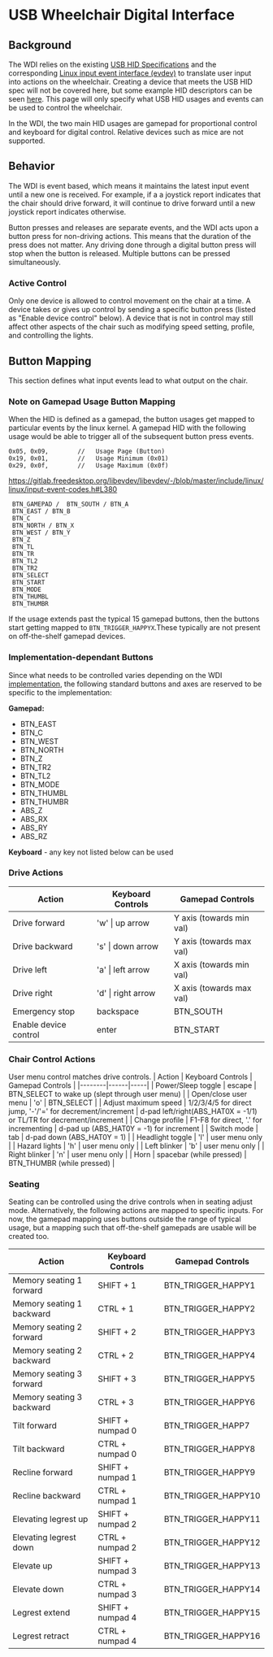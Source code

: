 # USB Wheelchair Digital Interface
## Background
The WDI relies on the existing [USB HID Specifications](https://www.usb.org/hid) and the corresponding [Linux input event interface (evdev)](https://docs.kernel.org/input/input.html#evdev) to translate user input into actions on the wheelchair. Creating a device that meets the USB HID spec will not be covered here, but some example HID descriptors can be seen [here](example-report-descriptors/). This page will only specify what USB HID usages and events can be used to control the wheelchair.

 In the WDI, the two main HID usages are gamepad for proportional control and keyboard for digital control. Relative devices such as mice are not supported.

 ## Behavior
 The WDI is event based, which means it maintains the latest input event until a new one is received. For example, if a a joystick report indicates that the chair should drive forward, it will continue to drive forward until a new joystick report indicates otherwise.

 Button presses and releases are separate events, and the WDI acts upon a button press for non-driving actions. This means that the duration of the press does not matter. Any driving done through a digital button press will stop when the button is released. Multiple buttons can be pressed simultaneously.

 ### Active Control
 Only one device is allowed to control movement on the chair at a time. A device takes or gives up control by sending a specific button press (listed as "Enable device control" below). A device that is not in control may still affect other aspects of the chair such as modifying speed setting, profile, and controlling the lights.


## Button Mapping
This section defines what input events lead to what output on the chair.
### Note on Gamepad Usage Button Mapping
When the HID is defined as a gamepad, the button usages get mapped to particular events by the linux kernel. A gamepad HID with the following usage would be able to trigger all of the subsequent button press events.

```
0x05, 0x09,        //   Usage Page (Button)
0x19, 0x01,        //   Usage Minimum (0x01)
0x29, 0x0f,        //   Usage Maximum (0x0f)
```

https://gitlab.freedesktop.org/libevdev/libevdev/-/blob/master/include/linux/linux/input-event-codes.h#L380
```
 BTN_GAMEPAD / 	BTN_SOUTH / BTN_A
 BTN_EAST / BTN_B
 BTN_C
 BTN_NORTH / BTN_X
 BTN_WEST / BTN_Y
 BTN_Z
 BTN_TL
 BTN_TR
 BTN_TL2
 BTN_TR2
 BTN_SELECT
 BTN_START
 BTN_MODE
 BTN_THUMBL
 BTN_THUMBR
```

If the usage extends past the typical 15 gamepad buttons, then the buttons start getting mapped to `BTN_TRIGGER_HAPPYX`.These typically are not present on off-the-shelf gamepad devices.

### Implementation-dependant Buttons
Since what needs to be controlled varies depending on the WDI [implementation](../implementations/), the following standard buttons and axes are reserved to be specific to the implementation:

**Gamepad:**
* BTN_EAST
* BTN_C
* BTN_WEST
* BTN_NORTH
* BTN_Z
* BTN_TR2
* BTN_TL2
* BTN_MODE
* BTN_THUMBL
* BTN_THUMBR
* ABS_Z
* ABS_RX
* ABS_RY
* ABS_RZ

**Keyboard** - any key not listed below can be used


### Drive Actions
| Action | Keyboard Controls | Gamepad Controls |
|--------|------|-----|
| Drive forward | 'w' \| up arrow | Y axis (towards min val) |
| Drive backward | 's' \| down arrow | Y axis (towards max val) |
| Drive left | 'a' \| left arrow | X axis (towards min val) |
| Drive right | 'd' \| right arrow | X axis (towards max val) |
| Emergency stop | backspace | BTN_SOUTH |
| Enable device control | enter | BTN_START |



### Chair Control Actions
User menu control matches drive controls.
| Action | Keyboard Controls | Gamepad Controls |
|--------|------|-----|
| Power/Sleep toggle | escape | BTN_SELECT to wake up (slept through user menu) |
| Open/close user menu | 'o' | BTN_SELECT |
| Adjust maximum speed | 1/2/3/4/5 for direct jump, '-'/'=' for decrement/increment | d-pad left/right(ABS_HAT0X = -1/1) or TL/TR for decrement/increment |
| Change profile | F1-F8 for direct, '.' for incrementing | d-pad up (ABS_HAT0Y = -1) for increment |
| Switch mode | tab | d-pad down (ABS_HAT0Y = 1) |
| Headlight toggle | 'l' | user menu only |
| Hazard lights | 'h' | user menu only |
| Left blinker | 'b' | user menu only |
| Right blinker | 'n' | user menu only |
| Horn | spacebar (while pressed) | BTN_THUMBR (while pressed) |

### Seating
Seating can be controlled using the drive controls when in seating adjust mode. Alternatively, the following actions are mapped to specific inputs. For now, the gamepad mapping uses buttons outside the range of typical usage, but a mapping such that off-the-shelf gamepads are usable will be created too.

| Action | Keyboard Controls | Gamepad Controls |
|--------|------|-----|
| Memory seating 1 forward | SHIFT + 1 | BTN_TRIGGER_HAPPY1 |
| Memory seating 1 backward | CTRL + 1 | BTN_TRIGGER_HAPPY2 |
| Memory seating 2 forward | SHIFT + 2 | BTN_TRIGGER_HAPPY3 |
| Memory seating 2 backward | CTRL + 2 | BTN_TRIGGER_HAPPY4 |
| Memory seating 3 forward | SHIFT + 3 | BTN_TRIGGER_HAPPY5 |
| Memory seating 3 backward | CTRL + 3 | BTN_TRIGGER_HAPPY6 |
| Tilt forward | SHIFT + numpad 0 | BTN_TRIGGER_HAPP7 |
| Tilt backward | CTRL + numpad 0 | BTN_TRIGGER_HAPPY8 |
| Recline forward | SHIFT + numpad 1 | BTN_TRIGGER_HAPPY9 |
| Recline backward | CTRL + numpad 1 | BTN_TRIGGER_HAPPY10 |
| Elevating legrest up | SHIFT + numpad 2 | BTN_TRIGGER_HAPPY11 |
| Elevating legrest down | CTRL + numpad 2 | BTN_TRIGGER_HAPPY12 |
| Elevate up | SHIFT + numpad 3 | BTN_TRIGGER_HAPPY13 |
| Elevate down | CTRL + numpad 3 | BTN_TRIGGER_HAPPY14 |
| Legrest extend | SHIFT + numpad 4 | BTN_TRIGGER_HAPPY15 |
| Legrest retract | CTRL + numpad 4 | BTN_TRIGGER_HAPPY16 |
